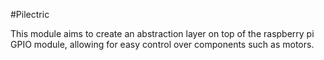 #Pilectric

This module aims to create an abstraction layer on top of the raspberry pi GPIO module, allowing for easy control over components such as motors.